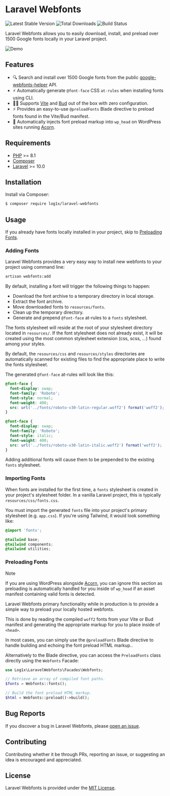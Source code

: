 # Laravel Webfonts

![Latest Stable Version](https://img.shields.io/packagist/v/log1x/laravel-webfonts.svg?style=flat-square)
![Total Downloads](https://img.shields.io/packagist/dt/log1x/laravel-webfonts.svg?style=flat-square)
![Build Status](https://img.shields.io/github/actions/workflow/status/log1x/laravel-webfonts/main.yml?branch=main&style=flat-square)

Laravel Webfonts allows you to easily download, install, and preload over 1500 Google fonts locally in your Laravel project.

![Demo](https://i.imgur.com/JgotyKK.gif)

## Features

- 🔍️ Search and install over 1500 Google fonts from the public [google-webfonts-helper](https://github.com/majodev/google-webfonts-helper) API.
- ⚡️ Automatically generate `@font-face` CSS `at-rules` when installing fonts using CLI.
- 🧑‍💻 Supports [Vite](https://vitejs.dev/) and [Bud](https://github.com/roots/bud) out of the box with zero configuration.
- ⚡️ Provides an easy-to-use `@preloadFonts` Blade directive to preload fonts found in the Vite/Bud manifest.
- 🚀 Automatically injects font preload markup into `wp_head` on WordPress sites running [Acorn](https://github.com/roots/acorn).

## Requirements

- [PHP](https://secure.php.net/manual/en/install.php) >= 8.1
- [Composer](https://getcomposer.org/download/)
- [Laravel](https://github.com/laravel/laravel) >= 10.0

## Installation

Install via Composer:

```sh
$ composer require log1x/laravel-webfonts
```

## Usage

If you already have fonts locally installed in your project, skip to [Preloading Fonts](#preloading-fonts).

### Adding Fonts

Laravel Webfonts provides a very easy way to install new webfonts to your project using command line:

```sh
artisan webfonts:add
```

By default, installing a font will trigger the following things to happen:

- Download the font archive to a temporary directory in local storage.
- Extract the font archive.
- Move downloaded fonts to `resources/fonts`.
- Clean up the temporary directory.
- Generate and prepend `@font-face` at-rules to a `fonts` stylesheet.

The fonts stylesheet will reside at the root of your stylesheet directory located in `resources/`. If the font stylesheet does not already exist, it will be created using the most common stylesheet extension (css, scss, ...) found among your styles.

By default, the `resources/css` and `resources/styles` directories are automatically scanned for existing files to find the appropriate place to write the fonts stylesheet.

The generated `@font-face` at-rules will look like this:

```css
@font-face {
  font-display: swap;
  font-family: 'Roboto';
  font-style: normal;
  font-weight: 400;
  src: url('../fonts/roboto-v30-latin-regular.woff2') format('woff2');
}

@font-face {
  font-display: swap;
  font-family: 'Roboto';
  font-style: italic;
  font-weight: 400;
  src: url('../fonts/roboto-v30-latin-italic.woff2') format('woff2');
}
```

Adding additional fonts will cause them to be prepended to the existing `fonts` stylesheet.

### Importing Fonts

When fonts are installed for the first time, a `fonts` stylesheet is created in your project's stylesheet folder. In a vanilla Laravel project, this is typically `resources/css/fonts.css`.

You must import the generated `fonts` file into your project's primary stylesheet (e.g. `app.css`). If you're using Tailwind, it would look something like:

```css
@import 'fonts';

@tailwind base;
@tailwind components;
@tailwind utilities;
```

### Preloading Fonts

> [!NOTE]
> If you are using WordPress alongside [Acorn](https://github.com/roots/acorn), you can ignore this section as preloading is automatically handled for you inside of `wp_head` if an asset manifest containing valid fonts is detected.

Laravel Webfonts primary functionality while in production is to provide a simple way to preload your locally hosted webfonts.

This is done by reading the compiled `woff2` fonts from your Vite or Bud manifest and generating the appropriate markup for you to place inside of `<head>`.

In most cases, you can simply use the `@preloadFonts` Blade directive to handle building and echoing the font preload HTML markup..

Alternatively to the Blade directive, you can access the `PreloadFonts` class directly using the `Webfonts` Facade:

```php
use Log1x\LaravelWebfonts\Facades\Webfonts;

// Retrieve an array of compiled font paths.
$fonts = Webfonts::fonts();

// Build the font preload HTML markup.
$html = Webfonts::preload()->build();
```

## Bug Reports

If you discover a bug in Laravel Webfonts, please [open an issue](https://github.com/log1x/laravel-webfonts/issues).

## Contributing

Contributing whether it be through PRs, reporting an issue, or suggesting an idea is encouraged and appreciated.

## License

Laravel Webfonts is provided under the [MIT License](LICENSE.md).
